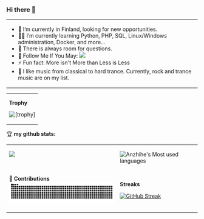 ### Hi there 👋


<table>
<tr>
<td width="100%">

- 🤖 I’m currently in Finland, looking for new opportunities.
- 👨‍💻 I’m currently learning Python, PHP, SQL, Linux/Windows administration, Docker, and more...
- 💬 There is always room for questions.
- 👏 Follow Me If You May: [![](https://img.shields.io/github/followers/Dragonius?label=follow%20me&style=social)](https://github.com/Dragonius/)
- ⚡ Fun fact: More isn't More than Less is Less
- 🎣 I like music from classical to hard trance. Currently, rock and trance music are on my list.

</td>
  </tr>

  </table>
<table>
  <tr>
  <td>

  **Trophy**

  ![[trophy]](https://github-profile-trophy.vercel.app/?username=Dragonius)

  </td>
  </tr>
</table>
<table>
  <tr>

🏆 **my github stats:**

<td valign="top"  width="58%">
  
  ![](https://github-readme-stats-sigma-five.vercel.app/api?username=Dragonius)
  
  <br>

 🐍 **Contributions**
  ![](https://github.com/Dragonius/Dragonius/blob/snake/github-contribution-grid-snake.svg)
  </td>
  <td valign="top"  width="42%">
  
  ![Anzhihe's Most used languages](https://github-readme-stats-sigma-five.vercel.app/api/top-langs/?username=Dragonius&layout=compact&hide_border=true&langs_count=10)
  
  <br>

  **Streaks**

  [![GitHub Streak](https://streak-stats.demolab.com?user=Dragonius&theme=gotham&background=FFFFFF&ring=13FF4C&fire=FF0000&border=000000&stroke=FF0000&currStreakNum=FF0000&sideNums=FF0000&sideLabels=006000&currStreakLabel=006000&dates=00C000)](https://git.io/streak-stats)

  </td>

  </tr>
</table>




<!--
**Dragonius/Dragonius** is a ✨ _special_ ✨ repository because its `README.md` (this file) appears on your GitHub profile.

Here are some ideas to get you started:

- 🔭 I’m currently working on ...
- 🌱 I’m currently learning ...
- 👯 I’m looking to collaborate on ...
- 🤔 I’m looking for help with ...
- 💬 Ask me about ...
- 📫 How to reach me: ...
- 😄 Pronouns: ...
- ⚡ Fun fact: ...
-->
